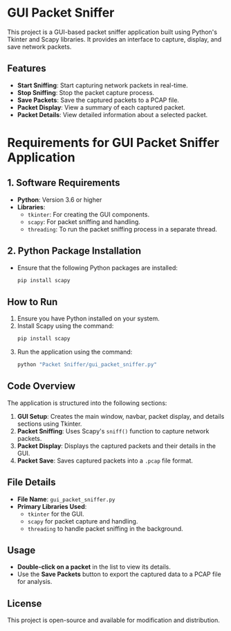 
# GUI Packet Sniffer

This project is a GUI-based packet sniffer application built using Python's Tkinter and Scapy libraries. It provides an interface to capture, display, and save network packets. 

## Features
- **Start Sniffing**: Start capturing network packets in real-time.
- **Stop Sniffing**: Stop the packet capture process.
- **Save Packets**: Save the captured packets to a PCAP file.
- **Packet Display**: View a summary of each captured packet.
- **Packet Details**: View detailed information about a selected packet.

# Requirements for GUI Packet Sniffer Application

## 1. Software Requirements
- **Python**: Version 3.6 or higher
- **Libraries**:
  - `tkinter`: For creating the GUI components.
  - `scapy`: For packet sniffing and handling.
  - `threading`: To run the packet sniffing process in a separate thread.

## 2. Python Package Installation
- Ensure that the following Python packages are installed:
  ```bash
  pip install scapy


## How to Run
1. Ensure you have Python installed on your system.
2. Install Scapy using the command:
   ```bash
   pip install scapy
   ```
3. Run the application using the command:
   ```bash
   python "Packet Sniffer/gui_packet_sniffer.py"
   ```

## Code Overview
The application is structured into the following sections:
1. **GUI Setup**: Creates the main window, navbar, packet display, and details sections using Tkinter.
2. **Packet Sniffing**: Uses Scapy's `sniff()` function to capture network packets.
3. **Packet Display**: Displays the captured packets and their details in the GUI.
4. **Packet Save**: Saves captured packets into a `.pcap` file format.

## File Details
- **File Name**: `gui_packet_sniffer.py`
- **Primary Libraries Used**:
  - `tkinter` for the GUI.
  - `scapy` for packet capture and handling.
  - `threading` to handle packet sniffing in the background.

## Usage
- **Double-click on a packet** in the list to view its details.
- Use the **Save Packets** button to export the captured data to a PCAP file for analysis.

## License
This project is open-source and available for modification and distribution.
